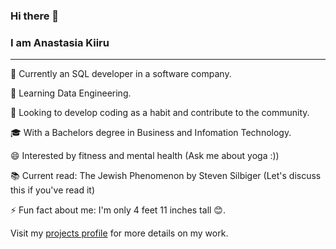 ### Hi there 👋

### I am Anastasia Kiiru
-------------------------------------------------------------------------------
🔭 Currently an SQL developer in a software company.

🌱 Learning Data Engineering.

👯 Looking to develop coding as a habit and contribute to the community.

🎓 With a Bachelors degree in Business and Infomation Technology.

😄 Interested by fitness and mental health (Ask me about yoga :))

📚 Current read: The Jewish Phenomenon by Steven Silbiger (Let's discuss this if you've read it)

⚡ Fun fact about me: I'm only 4 feet 11 inches tall 😊.

Visit my [projects profile](https://kiiru-anastasia.github.io/) for more details on my work.

<!--
**Kiiru-Anastasia/Kiiru-Anastasia** is a ✨ _special_ ✨ repository because its `README.md` (this file) appears on your GitHub profile.

Here are some ideas to get you started:

- 🔭 I’m currently working on ...
- 🌱 I’m currently learning ...
- 👯 I’m looking to collaborate on ...
- 🤔 I’m looking for help with ...
- 💬 Ask me about ...
- 📫 How to reach me: ...
- 😄 Pronouns: ...
- ⚡ Fun fact: ...
-->
